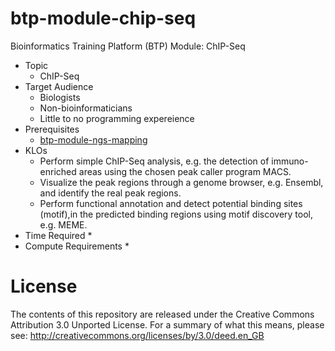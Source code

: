 # btp-module-chip-seq
Bioinformatics Training Platform (BTP) Module: ChIP-Seq

  * Topic
    * ChIP-Seq
  * Target Audience
    * Biologists
	* Non-bioinformaticians
	* Little to no programming expereience
  * Prerequisites
    * [btp-module-ngs-mapping](https://github.com/BPA-CSIRO-Workshops/btp-module-ngs-mapping)
  * KLOs
    * Perform simple ChIP-Seq analysis, e.g. the detection of immuno-enriched areas using the chosen peak caller program MACS.
	* Visualize the peak regions through a genome browser, e.g. Ensembl, and identify the real peak regions.
	* Perform functional annotation and detect potential binding sites (motif),in the predicted binding regions using motif discovery tool, e.g. MEME.
  * Time Required
    * 
  * Compute Requirements
    * 

License
=======
The contents of this repository are released under the Creative Commons
Attribution 3.0 Unported License. For a summary of what this means,
please see:
http://creativecommons.org/licenses/by/3.0/deed.en_GB
